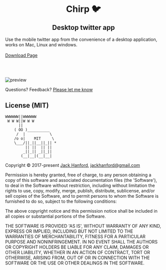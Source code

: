 <h1 align='center'>Chirp 🐦</h1>
<h2 align='center' style='margin-top:0;'>Desktop twitter app</h2>

<p align='center'>
  <div>Use the mobile twitter app from the convenience of a desktop application, works on Mac, Linux and windows.</div>
  <br />
  <a href='https://jackhanford.com/chirp'>Download Page</a>
</p>

<br />
<br />

![preview](https://github.com/hanford/chirp/blob/master/preview.jpg)

Questions? Feedback? [Please let me know](https://github.com/hanford/twitter-desktop/issues/new)

## License (MIT)

```
WWWWWW||WWWWWW
 W W W||W W W
      ||
    ( OO )__________
     /  |           \
    /o o|    MIT     \
    \___/||_||__||_|| *
         || ||  || ||
        _||_|| _||_||
       (__|__|(__|__|
```
Copyright © 2017-present [Jack Hanford](http://jackhanford.com), jackhanford@gmail.com

Permission is hereby granted, free of charge, to any person obtaining a copy of this software and associated documentation files (the 'Software'), to deal in the Software without restriction, including without limitation the rights to use, copy, modify, merge, publish, distribute, sublicense, and/or sell copies of the Software, and to permit persons to whom the Software is furnished to do so, subject to the following conditions:

The above copyright notice and this permission notice shall be included in all copies or substantial portions of the Software.

THE SOFTWARE IS PROVIDED 'AS IS', WITHOUT WARRANTY OF ANY KIND, EXPRESS OR IMPLIED, INCLUDING BUT NOT LIMITED TO THE WARRANTIES OF MERCHANTABILITY, FITNESS FOR A PARTICULAR PURPOSE AND NONINFRINGEMENT. IN NO EVENT SHALL THE AUTHORS OR COPYRIGHT HOLDERS BE LIABLE FOR ANY CLAIM, DAMAGES OR OTHER LIABILITY, WHETHER IN AN ACTION OF CONTRACT, TORT OR OTHERWISE, ARISING FROM, OUT OF OR IN CONNECTION WITH THE SOFTWARE OR THE USE OR OTHER DEALINGS IN THE SOFTWARE.
